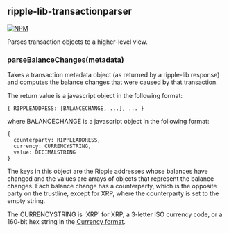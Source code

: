 
ripple-lib-transactionparser
----------------------------

[![NPM](https://nodei.co/npm/ripple-lib-transactionparser.png)](https://www.npmjs.org/package/ripple-lib-transactionparser)

Parses transaction objects to a higher-level view.

### parseBalanceChanges(metadata)

Takes a transaction metadata object (as returned by a ripple-lib response) and computes the balance changes that were caused by that transaction.

The return value is a javascript object in the following format:

    { RIPPLEADDRESS: [BALANCECHANGE, ...], ... }

where BALANCECHANGE is a javascript object in the following format:

    {
      counterparty: RIPPLEADDRESS,
      currency: CURRENCYSTRING,
      value: DECIMALSTRING
    }

The keys in this object are the Ripple addresses whose balances have changed and the values are arrays of objects that represent the balance changes. Each balance change has a counterparty, which is the opposite party on the trustline, except for XRP, where the counterparty is set to the empty string.

The CURRENCYSTRING is 'XRP' for XRP, a 3-letter ISO currency code, or a 160-bit hex string in the [Currency format](https://wiki.ripple.com/Currency_format).
